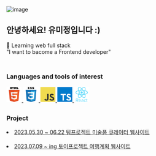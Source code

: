 ![image](https://user-images.githubusercontent.com/104767659/229338460-d3bf0038-c1e9-4ccc-ac73-5f1fa80bbcf6.png)

## 안녕하세요! 유미정입니다 :)
🐋 Learning web full stack
<br>
"I want to bacome a Frontend developer"
<br><br>
##
### Languages and tools of interest
<p align="left"><a href="https://www.w3.org/html/" target="_blank" rel="noreferrer"> <img src="https://raw.githubusercontent.com/devicons/devicon/master/icons/html5/html5-original-wordmark.svg" alt="html5" width="40" height="40"/> </a><a href="https://www.w3schools.com/css/" target="_blank" rel="noreferrer"> <img src="https://raw.githubusercontent.com/devicons/devicon/master/icons/css3/css3-original-wordmark.svg" alt="css3" width="40" height="40"/> </a>  <a href="https://developer.mozilla.org/en-US/docs/Web/JavaScript" target="_blank" rel="noreferrer"> <img src="https://raw.githubusercontent.com/devicons/devicon/master/icons/javascript/javascript-original.svg" alt="javascript" width="40" height="40"/> </a> <a href="https://www.typescriptlang.org/" target="_blank" rel="noreferrer"> <img src="https://raw.githubusercontent.com/devicons/devicon/master/icons/typescript/typescript-original.svg" alt="typescript" width="40" height="40"/> </a> <a href="https://reactjs.org/" target="_blank" rel="noreferrer"> <img src="https://raw.githubusercontent.com/devicons/devicon/master/icons/react/react-original-wordmark.svg" alt="react" width="40" height="40"/> </a> </p>

##
<h3>Project</h3>
<span></span>
<li>
  <a href="https://github.com/m2jung/curator_refactory">2023.05.30 ~ 06.22 팀프로젝트 미술품 큐레이터 웹사이트</a>
</li><br>
<li>
  <a href="https://github.com/m2jung/travel-front">2023.07.09 ~ ing 토이프로젝트 여행계획 웹사이트</a>
</li>






